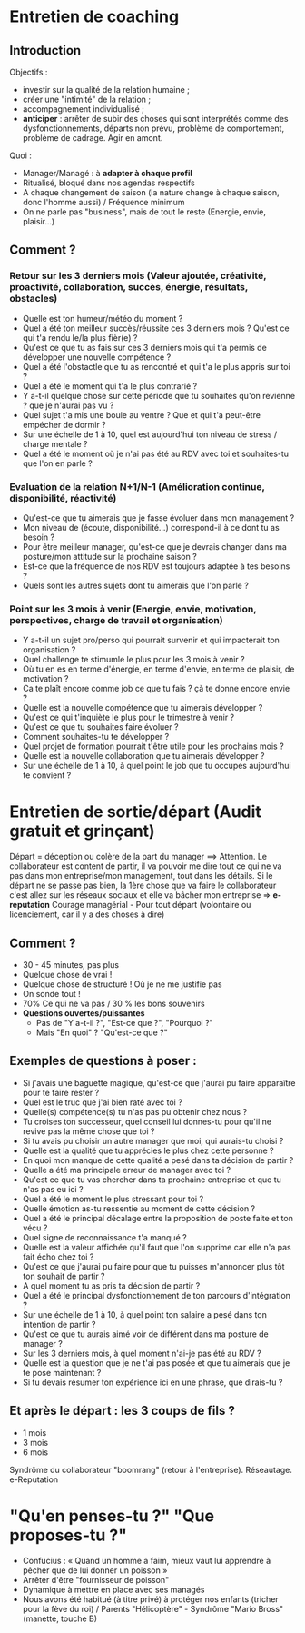 # Entretien de coaching
## Introduction
Objectifs : 
* investir sur la qualité de la relation humaine ;
* créer une "intimité" de la relation ;
* accompagnement individualisé ; 
* **anticiper** : arrêter de subir des choses qui sont interprétés comme des dysfonctionnements, départs non prévu, problème de comportement, problème de cadrage. Agir en amont.

Quoi :
* Manager/Managé : à **adapter à chaque profil**
* Ritualisé, bloqué dans nos agendas respectifs
* A chaque changement de saison (la nature change à chaque saison, donc l'homme aussi) / Fréquence minimum
* On ne parle pas "business", mais de tout le reste (Energie, envie, plaisir...)

## Comment ?
### Retour sur les 3 derniers mois (Valeur ajoutée, créativité, proactivité, collaboration, succès, énergie, résultats, obstacles)
* Quelle est ton humeur/météo du moment ?
* Quel a été ton meilleur succès/réussite ces 3 derniers mois ? Qu'est ce qui t'a rendu le/la plus fièr(e) ?
* Qu'est ce que tu as fais sur ces 3 derniers mois qui t'a permis de développer une nouvelle compétence ?
* Quel a été l'obstactle que tu as rencontré et qui t'a le plus appris sur toi ?
* Quel a été le moment qui t'a le plus contrarié ?
* Y a-t-il quelque chose sur cette période que tu souhaites qu'on revienne ? que je n'aurai pas vu ?
* Quel sujet t'a mis une boule au ventre ? Que et qui t'a peut-être empécher de dormir ?
* Sur une échelle de 1 à 10, quel est aujourd'hui ton niveau de stress / charge mentale ?
* Quel a été le moment où je n'ai pas été au RDV avec toi et souhaites-tu que l'on en parle ?

### Evaluation de la relation N+1/N-1 (Amélioration continue, disponibilité, réactivité)
* Qu'est-ce que tu aimerais que je fasse évoluer dans mon management ?
* Mon niveau de (écoute, disponibilité...) correspond-il à ce dont tu as besoin ?
* Pour être meilleur manager, qu'est-ce que je devrais changer dans ma posture/mon attitude sur la prochaine saison ?
* Est-ce que la fréquence de nos RDV est toujours adaptée à tes besoins ?
* Quels sont les autres sujets dont tu aimerais que l'on parle ?

### Point sur les 3 mois à venir (Energie, envie, motivation, perspectives, charge de travail et organisation)
* Y a-t-il un sujet pro/perso qui pourrait survenir et qui impacterait ton organisation ?
* Quel challenge te stimumle le plus pour les 3 mois à venir ?
* Où tu en es en terme d'énergie, en terme d'envie, en terme de plaisir, de motivation ?
* Ca te plaît encore comme job ce que tu fais ? çà te donne encore envie ?
* Quelle est la nouvelle compétence que tu aimerais développer ?
* Qu'est ce qui t'inquiète le plus pour le trimestre à venir ?
* Qu'est ce que tu souhaites faire évoluer ?
* Comment souhaites-tu te développer ?
* Quel projet de formation pourrait t'être utile pour les prochains mois ?
* Quelle est la nouvelle collaboration que tu aimerais développer ?
* Sur une échelle de 1 à 10, à quel point le job que tu occupes aujourd'hui te convient ?

# Entretien de sortie/départ (Audit gratuit et grinçant)

Départ = déception ou colère de la part du manager ==> Attention.
Le collaborateur est content de partir, il va pouvoir me dire tout ce qui ne va pas dans mon entreprise/mon management, tout dans les détails.
Si le départ ne se passe pas bien, la 1ère chose que va faire le collaborateur c'est allez sur les réseaux sociaux et elle va bâcher mon entreprise => **e-reputation**
Courage managérial - Pour tout départ (volontaire ou licenciement, car il y a des choses à dire)

## Comment ?
* 30 - 45 minutes, pas plus
* Quelque chose de vrai !
* Quelque chose de structuré ! Où je ne me justifie pas
* On sonde tout !
* 70% Ce qui ne va pas / 30 % les bons souvenirs
* **Questions ouvertes/puissantes**
  * Pas de "Y a-t-il ?", "Est-ce que ?", "Pourquoi ?"
  * Mais "En quoi" ? "Qu'est-ce que ?"
  
## Exemples de questions à poser :
* Si j'avais une baguette magique, qu'est-ce que j'aurai pu faire apparaître pour te faire rester ?
* Quel est le truc que j'ai bien raté avec toi ?
* Quelle(s) compétence(s) tu n'as pas pu obtenir chez nous ?
* Tu croises ton successeur, quel conseil lui donnes-tu pour qu'il ne revive pas la même chose que toi ?
* Si tu avais pu choisir un autre manager que moi, qui aurais-tu choisi ?
* Quelle est la qualité que tu apprécies le plus chez cette personne ?
* En quoi mon manque de cette qualité a pesé dans ta décision de partir ?
* Quelle a été ma principale erreur de manager avec toi ?
* Qu'est ce que tu vas chercher dans ta prochaine entreprise et que tu n'as pas eu ici ?
* Quel a été le moment le plus stressant pour toi ?
* Quelle émotion as-tu ressentie au moment de cette décision ?
* Quel a été le principal décalage entre la proposition de poste faite et ton vécu ?
* Quel signe de reconnaissance t'a manqué ?
* Quelle est la valeur affichée qu'il faut que l'on supprime car elle n'a pas fait écho chez toi ?
* Qu'est ce que j'aurai pu faire pour que tu puisses m'annoncer plus tôt ton souhait de partir ?
* A quel moment tu as pris ta décision de partir ?
* Quel a été le principal dysfonctionnement de ton parcours d'intégration ?
* Sur une échelle de 1 à 10, à quel point ton salaire a pesé dans ton intention de partir ?
* Qu'est ce que tu aurais aimé voir de différent dans ma posture de manager ?
* Sur les 3 derniers mois, à quel moment n'ai-je pas été au RDV ?
* Quelle est la question que je ne t'ai pas posée et que tu aimerais que je te pose maintenant ?
* Si tu devais résumer ton expérience ici en une phrase, que dirais-tu ?

## Et après le départ : les 3 coups de fils ? 
* 1 mois
* 3 mois
* 6 mois

Syndrôme du collaborateur "boomrang" (retour à l'entreprise). Réseautage. e-Reputation

# "Qu'en penses-tu ?" "Que proposes-tu ?"

* Confucius : « Quand un homme a faim, mieux vaut lui apprendre à pêcher que de lui donner un poisson »
* Arrêter d'être "fournisseur de poisson"
* Dynamique à mettre en place avec ses managés
* Nous avons été habitué (à titre privé) à protéger nos enfants (tricher pour la fève du roi) / Parents "Hélicoptère" - Syndrôme "Mario Bross" (manette, touche B)
